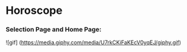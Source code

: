 # Horoscope

### Selection Page and Home Page:

![gif] (https://media.giphy.com/media/U7rkCKiFaKEcV0yqEJ/giphy.gif)
